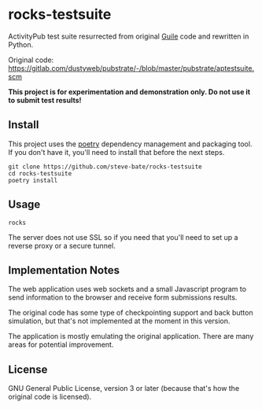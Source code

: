 # rocks-testsuite

ActivityPub test suite resurrected from original [Guile](https://www.gnu.org/software/guile/) code and rewritten in Python.

Original code: https://gitlab.com/dustyweb/pubstrate/-/blob/master/pubstrate/aptestsuite.scm

**This project is for experimentation and demonstration only. Do not use it to submit test results!**

## Install

This project uses the [poetry](https://python-poetry.org/docs/#installation) dependency management and packaging tool. If you don't have it, you'll need to install that before the next steps.

```
git clone https://github.com/steve-bate/rocks-testsuite
cd rocks-testsuite
poetry install
```

## Usage

```
rocks
```

The server does not use SSL so if you need that you'll need to set up a reverse proxy or a secure tunnel.

## Implementation Notes

The web application uses web sockets and a small Javascript program to send information to the browser and receive form submissions results.

The original code has some type of checkpointing support and back button simulation, but that's not implemented at the moment in this version.

The application is mostly emulating the original application. There are many areas for potential improvement.

## License

GNU General Public License, version 3 or later (because that's how the original code is licensed).
